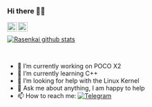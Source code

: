 ### Hi there 👋🏽
<a href="https://twitter.com/Rasenkai_99">
  <img align="left" alt="Rasenkai | Twitter" width="22px" src="https://cdn.jsdelivr.net/npm/simple-icons@v3/icons/twitter.svg" />
</a>
<a href="https://t.me/ThomasDada">
  <img align="left" alt="Rasenkai's Telegram" width="22px" src="https://cdn.jsdelivr.net/npm/simple-icons@v3/icons/telegram.svg" />
</a>

<br>

[![Rasenkai github stats](https://github-readme-stats.vercel.app/api?username=Rasenkai&hide=issues&show_icons=true&include_all_commits=true&theme=dracula)](https://github.com/Rasenkai)

<br>

- 🔭 I’m currently working on POCO X2
- 🌱 I’m currently learning C++ 
- 🤔 I’m looking for help with the Linux Kernel
- 💬 Ask me about anything, I am happy to help
- 📫 How to reach me: [![Telegram](https://img.shields.io/badge/dynamic/json?logo=telegram&label=%40RequiemChatroom&labelColor=282c34&suffix=+members&color=2CA5E0&query=%24.data.totalSubs&url=https%3A%2F%2Fapi.spencerwoo.com%2Fsubstats%2F%3Fsource%3Dtelegram%26queryKey%3DRequiemChatroom&longCache=true)](https://t.me/RequiemChatroom) 
